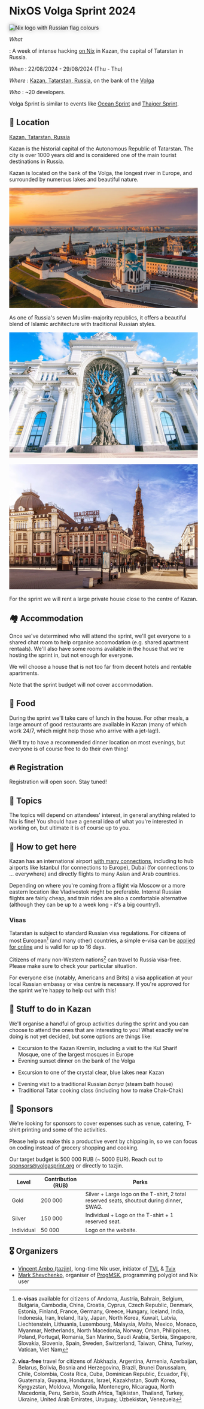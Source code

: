 # NixOS Volga Sprint 2024

<img src="https://code.tvl.fyi/plain/users/tazjin/nix.svg"
     alt="Nix logo with Russian flag colours"
     width="200"
     style="filter: drop-shadow(1px 1px 6px grey);">

*What*

:    A week of intense hacking [on Nix](https://nixos.org/nix) in Kazan, the capital of Tatarstan in Russia.

*When*
:    22/08/2024 - 29/08/2024 (Thu - Thu)

*Where*
:    [Kazan, Tatarstan, Russia](https://yandex.com/maps/-/CDFaeW~J), on the bank of the [Volga](https://en.wikipedia.org/wiki/Volga)

*Who*
:    ~20 developers.

Volga Sprint is similar to events like [Ocean Sprint](https://oceansprint.org/) and [Thaiger Sprint](https://thaigersprint.org/).

## 📍 Location

[Kazan, Tatarstan, Russia](https://yandex.com/maps/-/CDFaeW~J)

Kazan is the historial capital of the Autonomous Republic of Tatarstan. The city is over 1000 years old and is considered one of the main tourist destinations in Russia.

Kazan is located on the bank of the Volga, the longest river in Europe, and surrounded by numerous lakes and beautiful nature.

![Birds eye view of the Kazan Kremlin on the embankment](assets/kazan_overview.webp)

As one of Russia's seven Muslim-majority republics, it offers a beautiful blend of Islamic architecture with traditional Russian styles.

![Farmer's Palace in Kazan; enormous, beautiful building with a large tree growing in the central portcullis](assets/kazan_tree.webp)

![Bauman Street; one of the central pedestrian areas of Kazan](assets/baumana.webp)

For the sprint we will rent a large private house close to the centre of Kazan.

## 🏘️ Accommodation

Once we've determined who will attend the sprint, we'll get everyone to a shared chat room to help organise accomodation (e.g. shared apartment rentaals). We'll also have some rooms available in the house that we're hosting the sprint in, but not enough for everyone.

We will choose a house that is not too far from decent hotels and rentable apartments.

Note that the sprint budget will *not* cover accommodation.

## 🍲 Food

During the sprint we'll take care of lunch in the house. For other meals, a large amount of good restaurants are available in Kazan (many of which work 24/7, which might help those who arrive with a jet-lag!).

We'll try to have a recommended dinner location on most evenings, but everyone is of course free to do their own thing!

## 🔥 Registration

<!-- [Fill out the form to apply](https://cryptpad.fr/form/#/2/form/view/EKsx9kFyCVf8sTGNziBRIuFascXwPsiw+xli5jr3Ago/). -->

Registration will open soon. Stay tuned!
<!-- You'll be notified soon if you're part of the sprint. -->

## 🧵 Topics

The topics will depend on attendees' interest, in general anything related to Nix is fine! You should have a general idea of what you're interested in working on, but ultimate it is of course up to you.

## 🛬 How to get here

Kazan has an international airport [with many connections](https://www.flightconnections.com/flights-from-kazan-kzn), including to hub airports like Istanbul (for connections to Europe), Dubai (for connections to ... everywhere) and directly flights to many Asian and Arab countries.

Depending on where you're coming from a flight via Moscow or a more eastern location like Vladivostok might be preferable. Internal Russian flights are fairly cheap, and train rides are also a comfortable alternative (although they can be up to a week long - it's a big country!).

### Visas

Tatarstan is subject to standard Russian visa regulations. For citizens of most European[^1] (and many other) countries, a simple e-visa can be [applied for online](https://evisa.kdmid.ru/) and is valid for up to 16 days.

Citizens of many non-Western nations[^2] can travel to Russia visa-free. Please make sure to check your particular situation.

For everyone else (notably, Americans and Brits) a visa application at your local Russian embassy or visa centre is necessary. If you're approved for the sprint we're happy to help out with this!

[^1]: **e-visas** available for citizens of Andorra, Austria, Bahrain, Belgium, Bulgaria, Cambodia, China, Croatia, Cyprus, Czech Republic, Denmark, Estonia, Finland, France, Germany, Greece, Hungary, Iceland, India, Indonesia, Iran, Ireland, Italy, Japan, North Korea, Kuwait, Latvia, Liechtenstein, Lithuania, Luxembourg, Malaysia, Malta, Mexico, Monaco, Myanmar, Netherlands, North Macedonia, Norway, Oman, Philippines, Poland, Portugal, Romania, San Marino, Saudi Arabia, Serbia, Singapore, Slovakia, Slovenia, Spain, Sweden, Switzerland, Taiwan, China, Turkey, Vatican, Viet Nam

[^2]: **visa-free** travel for citizens of Abkhazia, Argentina, Armenia, Azerbaijan, Belarus, Bolivia, Bosnia and Herzegovina, Brazil, Brunei Darussalam, Chile, Colombia, Costa Rica, Cuba, Dominican Republic, Ecuador, Fiji, Guatemala, Guyana, Honduras, Israel, Kazakhstan, South Korea, Kyrgyzstan, Moldova, Mongolia, Montenegro, Nicaragua, North Macedonia, Peru, Serbia, South Africa, Tajikistan, Thailand, Turkey, Ukraine, United Arab Emirates, Uruguay, Uzbekistan, Venezuela

### 

## 🥳 Stuff to do in Kazan

We'll organise a handful of group activities during the sprint and you can choose to attend the ones that are interesting to you! What exactly we're doing is not yet decided, but some options are things like:

* Excursion to the Kazan Kremlin, including a visit to the Kul Sharif Mosque, one of the largest mosques in Europe
* Evening sunset dinner on the bank of the Volga
- Excursion to one of the crystal clear, blue lakes near Kazan
* Evening visit to a traditional Russian *banya* (steam bath house)
* Traditional Tatar cooking class (including how to make Chak-Chak)

## 💙 Sponsors

We're looking for sponsors to cover expenses such as venue, catering, T-shirt printing and some of the activities.

Please help us make this a productive event by chipping in, so we can focus on coding instead of grocery shopping and cooking.

Our target budget is 500 000 RUB (~ 5000 EUR). Reach out to [sponsors@volgasprint.org](mailto:sponsors@volgasprint.org) or directly to tazjin.

| Level      | Contribution (RUB) | Perks                                                                                     |
|------------|--------------------|-------------------------------------------------------------------------------------------|
| Gold       | 200 000            | Silver + Large logo on the T-shirt, 2 total reserved seats, shoutout during dinner, SWAG. |
| Silver     | 150 000            | Individual + Logo on the T-shirt + 1 reserved seat.                                       |
| Individual | 50 000             | Logo on the website.                                                                      |

<!--
### 🏆 Gold

### 🏢 Silver

### 💻 Individual

-->

<!-- ## 🧑 Participants -->

## 🎖️ Organizers

* [Vincent Ambo (tazjin)](https://tazj.in), long-time Nix user, initiator of [TVL](https://tvl.fyi) & [Tvix](https://tvix.dev)
* [Mark Shevchenko](https://markshevchenko.pro/), organiser of [ProgMSK](https://prog.msk.ru/), programming polyglot and Nix user
